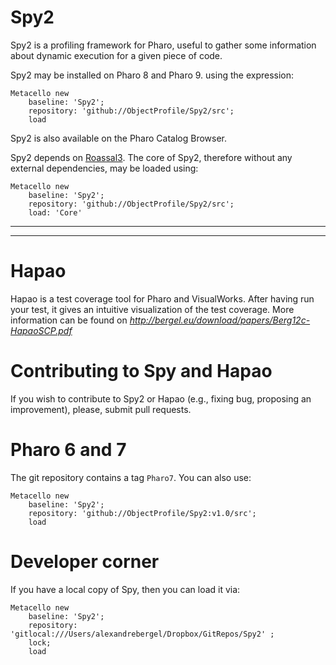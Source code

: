 # Spy2
Spy2 is a profiling framework for Pharo, useful to gather some information about dynamic execution for a given piece of code. 

Spy2 may be installed on Pharo 8 and Pharo 9. using the expression:

```Smalltalk
Metacello new 
	baseline: 'Spy2'; 
	repository: 'github://ObjectProfile/Spy2/src'; 
	load
```  

Spy2 is also available on the Pharo Catalog Browser.

Spy2 depends on [Roassal3](https://github.com/ObjectProfile/Roassal3/). The core of Spy2, therefore without any external dependencies, may be loaded using:

```Smalltalk
Metacello new 
	baseline: 'Spy2'; 
	repository: 'github://ObjectProfile/Spy2/src'; 
	load: 'Core'
```

----
----



# Hapao 
Hapao is a test coverage tool for Pharo and VisualWorks. After having run your test, it gives an intuitive visualization of the test coverage.
More information can be found on *http://bergel.eu/download/papers/Berg12c-HapaoSCP.pdf*


# Contributing to Spy and Hapao
If you wish to contribute to Spy2 or Hapao (e.g., fixing bug, proposing an improvement), please, submit pull requests.

# Pharo 6 and 7

The git repository contains a tag `Pharo7`. You can also use:

```Smalltalk
Metacello new 
	baseline: 'Spy2'; 
	repository: 'github://ObjectProfile/Spy2:v1.0/src'; 
	load
```

# Developer corner

If you have a local copy of Spy, then you can load it via:
```Smalltalk
Metacello new 
	baseline: 'Spy2'; 
	repository: 'gitlocal:///Users/alexandrebergel/Dropbox/GitRepos/Spy2' ;
	lock;
	load
``` 
